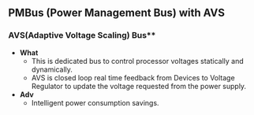 ## PMBus (Power Management Bus) with AVS

### AVS(Adaptive Voltage Scaling) Bus** 
- **What** 
  - This is dedicated bus to control processor voltages statically and dynamically.
  - AVS is closed loop real time feedback from Devices to Voltage Regulator to update the voltage requested from the power supply.
- **Adv**
  - Intelligent power consumption savings.
